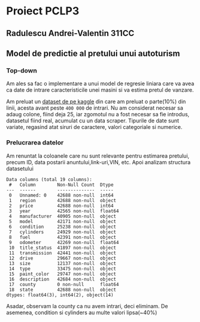 # Proiect PCLP3
## Radulescu Andrei-Valentin 311CC
## Model de predictie al pretului unui autoturism

### Top-down

Am ales sa fac o implementare a unui model de regresie liniara care va avea ca date de intrare caracteristicile unei masini si va estima pretul de vanzare.

Am preluat un [dataset de pe kaggle](https://www.kaggle.com/datasets/austinreese/craigslist-carstrucks-data?resource=download) din care am preluat o parte(10%) din linii, acesta avant peste `400 000` de intrari. Nu am considerat necesar sa adaug colone, fiind deja 25, iar zgomotul nu a fost necesar sa fie introdus, datasetul fiind real, acumulat cu un data scraper. Tipurile de date sunt variate, regasind atat siruri de caractere, valori categoriale si numerice.

### Prelucrarea datelor

Am renuntat la coloanele care nu sunt relevante pentru estimarea pretului, precum ID, data postarii anuntului,link-uri,VIN, etc. Apoi analizam structura datasetului
```RangeIndex: 42688 entries, 0 to 42687
Data columns (total 19 columns):
 #   Column        Non-Null Count  Dtype
---  ------        --------------  -----
 0   Unnamed: 0    42688 non-null  int64
 1   region        42688 non-null  object
 2   price         42688 non-null  int64
 3   year          42565 non-null  float64
 4   manufacturer  40905 non-null  object
 5   model         42171 non-null  object
 6   condition     25238 non-null  object
 7   cylinders     24929 non-null  object
 8   fuel          42391 non-null  object
 9   odometer      42269 non-null  float64
 10  title_status  41897 non-null  object
 11  transmission  42441 non-null  object
 12  drive         29667 non-null  object
 13  size          12137 non-null  object
 14  type          33475 non-null  object
 15  paint_color   29747 non-null  object
 16  description   42684 non-null  object
 17  county        0 non-null      float64
 18  state         42688 non-null  object
dtypes: float64(3), int64(2), object(14) 
```

Asadar, observam la county ca nu avem intrari, deci eliminam. De asemenea, condition si cylinders au multe valori lipsa(~40%) 




